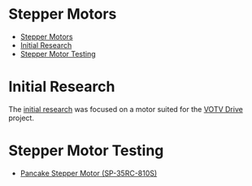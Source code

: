 # Stepper Motors

- [Stepper Motors](#stepper-motors)
- [Initial Research](#initial-research)
- [Stepper Motor Testing](#stepper-motor-testing)


# Initial Research

The [initial research](./Initial_Research.md) was focused on a motor suited for the [VOTV Drive](../../../Projects/VOTV%20Drive/README.md) project.

# Stepper Motor Testing

- [Pancake Stepper Motor (SP-35RC-810S)](./Pancake_Stepper_Motor_(SP-35RC-810S).md)





